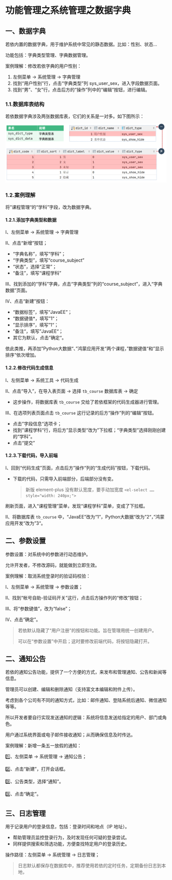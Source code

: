 # 功能管理之系统管理之数据字典

## 一、数据字典

若依内置的数据字典，用于维护系统中常见的静态数据。比如：性别、状态…

功能包括：字典类型管理、字典数据管理。

案例理解：修改若依字典的用户性别：

1. 左侧菜单 -> 系统管理 -> 字典管理
2. 找到“用户性别”行，点击“字典类型”列 sys_user_sex，进入字段数据页面。
3. 找到“男”、“女”行，点击后方的“操作”列中的“编辑”按钮，进行编辑。

### 1.1.数据库表结构

若依数据字典涉及两张数据库表，它们的关系是一对多。如下图所示：

![若依数据字典表结构](NodeAssets/若依数据字典表结构.png)

### 1.2.案例理解

将”课程管理“的“学科”字段，改为数据字典。

#### 1.2.1.添加字典类型和数据

Ⅰ、左侧菜单 -> 系统管理 -> 字典管理

Ⅱ、点击“新增”按钮；

- “字典名称”，填写“学科”；
- “字典类型”，填写“course_subject”
- “状态”，选择“正常”；
- “备注”，填写“课程学科”

Ⅲ、找到添加的“学科”字典，点击“字典类型”列的“course_subject”，进入“字典数据”页面。

Ⅳ、点击“新建”按钮：

- “数据标签”，填写“JavaEE”；
- “数据键值*，填写”1“；
- ”显示排序“，填写”1“；
- ”备注“，填写”JavaEE“；
- 其它为默认，点击”确定“。

依此类推，再添加”Python大数据“、”鸿蒙应用开发“两个课程，”数据键值“和”显示排序“依次增加。

#### 1.2.2.修改代码生成信息

Ⅰ、左侧菜单 -> 系统工具 -> 代码生成

Ⅱ、点击“导入”，在导入表页面 -> 选择 `tb_course` 数据库表 -> 确定

- 这步操作，将数据库表 `tb_course` 交给了若依框架的代码生成器进行管理。

Ⅲ、在选项列表页面点击 `tb_course` 这行记录的后方“操作”列的“编辑”按钮。

- 点击”字段信息“选项卡；
- 找到”课程学科“行，将后方”显示类型“改为”下拉框；“字典类型”选择刚刚创建的“学科”。
- 点击“提交”

#### 1.2.3.下载代码，导入前端

Ⅰ、回到“代码生成”页面，点击后方”操作“列的“生成代码”按钮，下载代码。

- 下载的代码，只需导入前端部分，后端部分没有变。

  > 新版 element-plus 没有默认宽度，要手动加宽度 `<el-select …… style="width: 240px;">`

刷新页面，进入“课程管理”菜单，发现“课程学科”菜单，变成了下拉框。

Ⅱ、将数据库表 `tb_course` 中，“JavaEE”改为“1”，Python大数据“改为”2“，”鸿蒙应用开发“改为”3“。

## 二、参数设置

参数设置：对系统中的参数进行动态维护。

允许开发者，不修改源码，就能做到立即生效。

案例理解：取消系统登录时的验证码校验：

Ⅰ、左侧菜单 -> 系统管理 -> 参数设置；

Ⅱ、找到“帐号自助-验证码开关”这行，点击后方操作列的“修改”按钮；

Ⅲ、将“参数键值”，改为“false”；

Ⅳ、点击“确定”。

> 若依默认隐藏了“用户注册”的按钮和功能。旨在管理用统一创建用户。
>
> 可以在“参数设置”中开启；这时要修改前端代码，将按钮隐藏打开。

## 二、通知公告

若依的通知公告功能，提供了一个方便的方式，来发布和管理通知、公告和新闻等信息。

管理员可以创建、编辑和删除通知（支持富文本编辑和附件上传）。

考虑到各个公司有不同的通知方式，比如：邮件通知、登陆系统后通知、微信通知等等。

所以开发者要自行实现发送通知的逻辑：系统将信息发送给指定的用户、部门或角色。

用户通过系统界面或电子邮件接收通知；从而确保信息及时传达。

案例理解：新增一条五一放假的通知：

1️⃣、左侧菜单 -> 系统管理 -> 通知公告；

2️⃣、点击“新建”，打开会话框。

3️⃣、公告类型，选择“通知”。

3️⃣、点击“确定”。

## 三、日志管理

用于记录用户的登录信息，包括：登录时间和地点（IP 地址）。

- 帮助管理员监控登录行为，及时发现任何可疑的登录尝试。
- 同样提供搜索和筛选功能，方便查找特定用户的登录历史。

操作路径：左侧菜单 -> 系统管理 -> 日志管理；

> 日志默认都保存在数据库中，推荐使用若依的定时任务，定期备份日志到本地，
